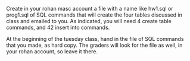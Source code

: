   Create in your rohan masc account a file with a name like hw1.sql
or prog1.sql of SQL commands that will create the four tables discussed
in class and emailed to you.  As indicated, you will need 4 create
table commands, and 42 insert into commands.

   At the beginning of the tuesday class, hand in the file of SQL 
commands that you made, as hard copy.  The graders will look for the
file as well, in your rohan account, so leave it there.
